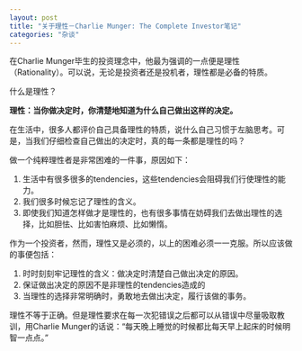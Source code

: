 ```yaml
---
layout: post
title: "关于理性－Charlie Munger: The Complete Investor笔记"
categories: "杂谈"
---
```

在Charlie Munger毕生的投资理念中，他最为强调的一点便是理性（Rationality）。可以说，无论是投资者还是投机者，理性都是必备的特质。

什么是理性？

**理性：当你做决定时，你清楚地知道为什么自己做出这样的决定。**

在生活中，很多人都评价自己具备理性的特质，说什么自己习惯于左脑思考。可是，当我们仔细检查自己做出的决定时，真的每一条都是理性的吗？

做一个纯粹理性者是非常困难的一件事，原因如下：

1. 生活中有很多很多的tendencies，这些tendencies会阻碍我们行使理性的能力。
2. 我们很多时候忘记了理性的含义。
3. 即使我们知道怎样做才是理性的，也有很多事情在妨碍我们去做出理性的选择，比如胆怯、比如害怕麻烦、比如懒惰。

作为一个投资者，然而，理性又是必须的，以上的困难必须一一克服。所以应该做的事便包括：

1. 时时刻刻牢记理性的含义：做决定时清楚自己做出决定的原因。
2. 保证做出决定的原因不是非理性的tendencies造成的
3. 当理性的选择非常明确时，勇敢地去做出决定，履行该做的事务。

理性不等于正确。但是理性要求在每一次犯错误之后都可以从错误中尽量吸取教训，用Charlie Munger的话说：“每天晚上睡觉的时候都比每天早上起床的时候明智一点点。”
